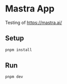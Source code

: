 # Mastra App

Testing of https://mastra.ai/

## Setup

```bash
pnpm install
```

## Run

```bash
pnpm dev
```

